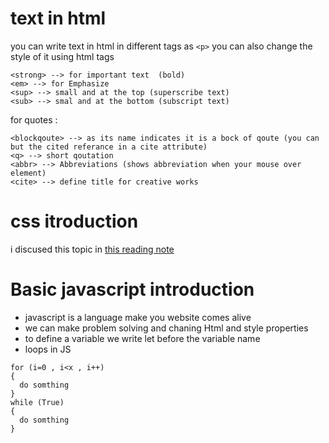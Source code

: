 # text in html 
you can write text in html in different tags as `<p>` 
you can also change the style of it using html tags
```
<strong> --> for important text  (bold)
<em> --> for Emphasize
<sup> --> small and at the top (superscribe text)
<sub> --> smal and at the bottom (subscript text)
```
for quotes :
```
<blockqoute> --> as its name indicates it is a bock of qoute (you can but the cited referance in a cite attribute)
<q> --> short qoutation
<abbr> --> Abbreviations (shows abbreviation when your mouse over element)
<cite> --> define title for creative works 
```

# css itroduction 
i discused this topic in [this reading note](https://hayaa123.github.io/reading-notes/read6)

# Basic javascript introduction 
- javascript is a language make you website comes alive 
- we can make problem solving and chaning Html and style properties 
- to define a variable we write let before the variable name 
- loops in JS 
```
for (i=0 , i<x , i++)
{
  do somthing
}
while (True)
{
  do somthing 
}
```

